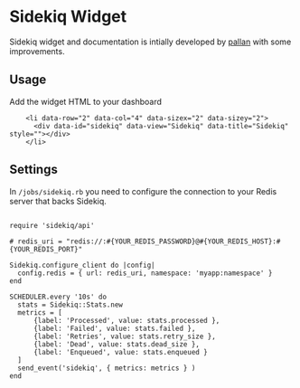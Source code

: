 Sidekiq Widget
===============

Sidekiq widget and documentation is intially developed by [pallan](https://github.com/pallan) with some improvements.

## Usage

Add the widget HTML to your dashboard
```
    <li data-row="2" data-col="4" data-sizex="2" data-sizey="2">
      <div data-id="sidekiq" data-view="Sidekiq" data-title="Sidekiq" style=""></div>
    </li>
```

## Settings

In `/jobs/sidekiq.rb` you need to configure the connection to your Redis server that backs Sidekiq.

````

require 'sidekiq/api'

# redis_uri = "redis://:#{YOUR_REDIS_PASSWORD}@#{YOUR_REDIS_HOST}:#{YOUR_REDIS_PORT}"

Sidekiq.configure_client do |config|
  config.redis = { url: redis_uri, namespace: 'myapp:namespace' }
end

SCHEDULER.every '10s' do
  stats = Sidekiq::Stats.new
  metrics = [
      {label: 'Processed', value: stats.processed },
      {label: 'Failed', value: stats.failed },
      {label: 'Retries', value: stats.retry_size },
      {label: 'Dead', value: stats.dead_size },
      {label: 'Enqueued', value: stats.enqueued }
  ]
  send_event('sidekiq', { metrics: metrics } )
end
````

